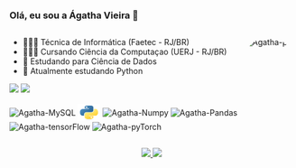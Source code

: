 ### Olá, eu sou a Ágatha Vieira 👋

##
<img align="right" alt="Agatha-pic" height="170" style="border-radius:50px;" src = "https://picrew.me/shareImg/org/202206/338224_UiF4cjSu.png">

-  👩🏽‍💻  Técnica de Informática (Faetec - RJ/BR)
-  👩🏽‍💻  Cursando Ciência da Computaçao (UERJ - RJ/BR)
-  🎲  Estudando para Ciência de Dados
-  🐍  Atualmente estudando Python

<div> 
  <a href="https://www.instagram.com/agathva/?hl=pt-br" target="_blank"><img src="https://img.shields.io/badge/-Instagram-%23E4405F?style=for-the-badge&logo=instagram&logoColor=white" target="_blank"></a>
  <a href="https://twitter.com/aga_magalhaes" target="_blank"><img src="https://img.shields.io/badge/Twitter-1DA1F2?style=for-the-badge&logo=twitter&logoColor=white" target="_blank"></a> 
</div>

<div style="display: inline_block"><br>
  <img align="center" alt="Agatha-MySQL" height="30" width="40" src="https://cdn.jsdelivr.net/gh/devicons/devicon/icons/mysql/mysql-original.svg">
  <img align="center" alt="Agatha-Python" height="30" width="40" src="https://raw.githubusercontent.com/devicons/devicon/master/icons/python/python-original.svg">
  <img align="center" alt="Agatha-Numpy" height="30" width="40" src="https://cdn.jsdelivr.net/gh/devicons/devicon/icons/numpy/numpy-original.svg">
  <img align="center" alt="Agatha-Pandas" height="30" width="40" src="https://cdn.jsdelivr.net/gh/devicons/devicon/icons/pandas/pandas-original.svg">
  <img align="center" alt="Agatha-tensorFlow" height="30" width="40" src="https://cdn.jsdelivr.net/gh/devicons/devicon/icons/tensorflow/tensorflow-original.svg">
  <img align="center" alt="Agatha-pyTorch" height="30" width="40" src="https://cdn.jsdelivr.net/gh/devicons/devicon/icons/pytorch/pytorch-original.svg">
</div>

##

<div align="center">
  <a href="https://github.com/agathva">
  <img height="155em" src="https://github-readme-stats.vercel.app/api?username=agathva&show_icons=true&theme=dark&include_all_commits=true&count_private=true"/>
  <img height="155em" src="https://github-readme-stats.vercel.app/api/top-langs/?username=agathva&layout=compact&langs_count=7&theme=dark"/>
</div>

##
